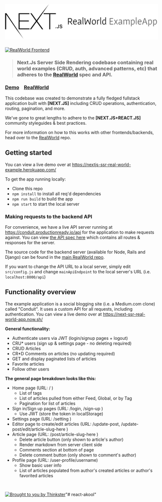 # ![Next.Js (React Universal) Real World Example App](project-name.jpg)

[![RealWorld Frontend](https://img.shields.io/badge/realworld-frontend-%23783578.svg)](http://realworld.io)

> ### Next.Js Server Side Rendering codebase containing real world examples (CRUD, auth, advanced patterns, etc) that adheres to the [RealWorld](https://github.com/gothinkster/realworld-example-apps) spec and API.


### [Demo](https://nextjs-ssr-real-world-example.herokuapp.com/)&nbsp;&nbsp;&nbsp;&nbsp;[RealWorld](https://github.com/gothinkster/realworld)

This codebase was created to demonstrate a fully fledged fullstack application built with **[NEXT.JS]** including CRUD operations, authentication, routing, pagination, and more.

We've gone to great lengths to adhere to the **[NEXT.JS+REACT.JS]** community styleguides & best practices.

For more information on how to this works with other frontends/backends, head over to the [RealWorld](https://github.com/gothinkster/realworld) repo.

## Getting started

You can view a live demo over at https://nextjs-ssr-real-world-example.herokuapp.com/

To get the app running locally:

- Clone this repo
- `npm install` to install all req'd dependencies
- `npm run build` to build the app
- `npm start` to start the local server


### Making requests to the backend API

For convenience, we have a live API server running at https://conduit.productionready.io/api for the application to make requests against. You can view [the API spec here](https://github.com/GoThinkster/productionready/blob/master/api) which contains all routes & responses for the server.

The source code for the backend server (available for Node, Rails and Django) can be found in the [main RealWorld repo](https://github.com/gothinkster/realworld).

If you want to change the API URL to a local server, simply edit `src/config.js` and change `mainApiEndpoint` to the local server's URL (i.e. `localhost:8000/api`)


## Functionality overview

The example application is a social blogging site (i.e. a Medium.com clone) called "Conduit". It uses a custom API for all requests, including authentication. You can view a live demo over at https://next-ssr-real-world-app.now.sh/

**General functionality:**

- Authenticate users via JWT (login/signup pages + logout)
- CRU* users (sign up & settings page - no deleting required)
- CRUD Articles
- CR*D Comments on articles (no updating required)
- GET and display paginated lists of articles
- Favorite articles
- Follow other users

**The general page breakdown looks like this:**

- Home page (URL: / )
    - List of tags
    - List of articles pulled from either Feed, Global, or by Tag
    - Pagination for list of articles
- Sign in/Sign up pages (URL: /login, /sign-up )
    - Use JWT (store the token in localStorage)
- Settings page (URL: /setting )
- Editor page to create/edit articles (URL: /update-post, /update-post/edit/article-slug-here )
- Article page (URL: /post/article-slug-here )
    - Delete article button (only shown to article's author)
    - Render markdown from server client side
    - Comments section at bottom of page
    - Delete comment button (only shown to comment's author)
- Profile page (URL: /user-profile/username)
    - Show basic user info
    - List of articles populated from author's created articles or author's favorited articles

<br />

[![Brought to you by Thinkster](https://raw.githubusercontent.com/gothinkster/realworld/master/media/end.png)](https://thinkster.io)"# react-akool" 
